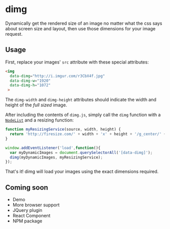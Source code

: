 # dimg

Dynamically get the rendered size of an image no matter what the css says about screen size and layout, then use those dimensions for your image request.

## Usage

First, replace your images' `src` attribute with these special attributes:

```html
<img
  data-dimg="http://i.imgur.com/r3CbX4f.jpg"
  data-dimg-w="1920"
  data-dimg-h="1072"
 >
```

The `dimg-width` and `dimg-height` attributes should indicate the width and
height of the _full sized_ image.

After including the contents of `dimg.js`, simply call the `dimg` function
with a [`NodeList`](https://developer.mozilla.org/en-US/docs/Web/API/NodeList)
and a resizing function:

```javascript
function myResizingService(source, width, height) {
  return 'http://firesize.com/' + width + 'x' + height + '/g_center/' + source;
}

window.addEventListener('load',function(){
  var myDynamicImages = document.querySelectorAll('[data-dimg]');
  dimg(myDynamicImages, myResizingService);
});
```

That's it! dimg will load your images using the exact dimensions required.

## Coming soon

 * Demo
 * More browser support
 * JQuery plugin
 * React Component
 * NPM package
